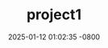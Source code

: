 ---
layout: default
title:  "project1"
description: "Awesome project"
date:   2025-01-12 01:02:35 -0800
categories: jekyll update
---